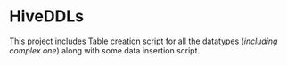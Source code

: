 # HiveDDLs
This project includes Table creation script for all the datatypes (_including complex one_) along with some data insertion script.
